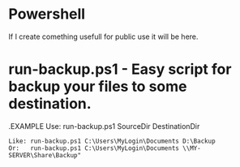 # Powershell
If I create comething usefull for public use it will be here.

# run-backup.ps1 - Easy script for backup your files to some destination.
.EXAMPLE
    Use:  run-backup.ps1 SourceDir DestinationDir

    Like: run-backup.ps1 C:\Users\MyLogin\Documents D:\Backup
    Or:   run-backup.ps1 C:\Users\MyLogin\Documents \\MY-SERVER\Share\Backup"
